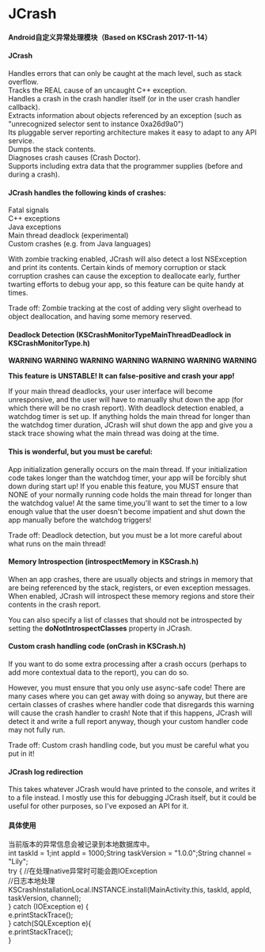 # JCrash
#### Android自定义异常处理模块（Based on KSCrash 2017-11-14）  
  
#### JCrash  
Handles errors that can only be caught at the mach level, such as stack overflow.  
Tracks the REAL cause of an uncaught C++ exception.  
Handles a crash in the crash handler itself (or in the user crash handler callback).  
Extracts information about objects referenced by an exception (such as "unrecognized selector sent to instance 0xa26d9a0")  
Its pluggable server reporting architecture makes it easy to adapt to any API service.  
Dumps the stack contents.  
Diagnoses crash causes (Crash Doctor).  
Supports including extra data that the programmer supplies (before and during a crash).  
  
#### JCrash handles the following kinds of crashes:
Fatal signals  
C++ exceptions  
Java exceptions  
Main thread deadlock (experimental)  
Custom crashes (e.g. from Java languages)  

With zombie tracking enabled, JCrash will also detect a lost NSException and
print its contents. Certain kinds of memory corruption or stack corruption
crashes can cause the exception to deallocate early, further twarting efforts
to debug your app, so this feature can be quite handy at times.

Trade off: Zombie tracking at the cost of adding very slight overhead to object
           deallocation, and having some memory reserved.


#### Deadlock Detection (KSCrashMonitorTypeMainThreadDeadlock in KSCrashMonitorType.h)

**WARNING WARNING WARNING WARNING WARNING WARNING WARNING**

**This feature is UNSTABLE! It can false-positive and crash your app!**

If your main thread deadlocks, your user interface will become unresponsive,
and the user will have to manually shut down the app (for which there will be
no crash report). With deadlock detection enabled, a watchdog timer is set up.
If anything holds the main thread for longer than the watchdog timer duration,
JCrash will shut down the app and give you a stack trace showing what the
main thread was doing at the time.

#### This is wonderful, but you must be careful: 
App initialization generally occurs on the main thread. If your initialization 
code takes longer than the watchdog timer, your app will be forcibly shut down
during start up! If you enable this feature, you MUST ensure that NONE of your 
normally running code holds the main thread for longer than the watchdog value! 
At the same time,you'll want to set the timer to a low enough value that the user 
doesn't become impatient and shut down the app manually before the watchdog triggers!

Trade off: Deadlock detection, but you must be a lot more careful about what
           runs on the main thread!


#### Memory Introspection (introspectMemory in KSCrash.h)

When an app crashes, there are usually objects and strings in memory that are
being referenced by the stack, registers, or even exception messages. When
enabled, JCrash will introspect these memory regions and store their contents
in the crash report.

You can also specify a list of classes that should not be introspected by
setting the **doNotIntrospectClasses** property in JCrash.


#### Custom crash handling code (onCrash in KSCrash.h)

If you want to do some extra processing after a crash occurs (perhaps to add
more contextual data to the report), you can do so.

However, you must ensure that you only use async-safe code! There are many cases where you
can get away with doing so anyway, but there are certain classes of crashes
where handler code that disregards this warning will cause the crash handler
to crash! Note that if this happens, JCrash will detect it and write a full
report anyway, though your custom handler code may not fully run.

Trade off: Custom crash handling code, but you must be careful what you put in it!


#### JCrash log redirection

This takes whatever JCrash would have printed to the console, and writes it
to a file instead. I mostly use this for debugging JCrash itself, but it could
be useful for other purposes, so I've exposed an API for it.  



#### 具体使用
当前版本的异常信息会被记录到本地数据库中。    
        int taskId = 1;int appId = 1000;String taskVersion = "1.0.0";String channel = "Lily";    
        try {  //在处理native异常时可能会跑IOException  
            //日志本地处理  
            KSCrashInstallationLocal.INSTANCE.install(MainActivity.this, taskId, appId, taskVersion, channel);  
        } catch (IOException e) {  
            e.printStackTrace();  
        } catch(SQLException e){  
            e.printStackTrace();  
        }
